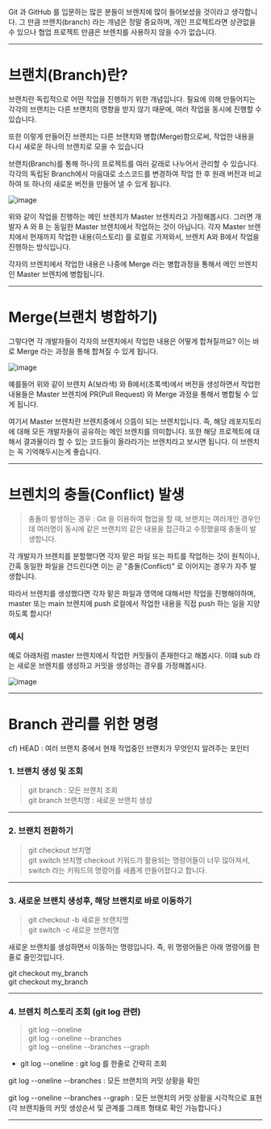 Git 과 GitHub 를 입문하는 많은 분들이 브렌치에 많이 들어보셨을 것이라고 생각합니다. 그 만큼 브렌치(branch) 라는 개념은 정말 중요하며, 개인 프로젝트라면 상관없을 수 있으나 협업 프로젝트 만큼은 브렌치를 사용하지 않을 수가 없습니다.

---
# 브랜치(Branch)란?
브랜치란 독립적으로 어떤 작업을 진행하기 위한 개념입니다. 필요에 의해 만들어지는 각각의 브랜치는 다른 브랜치의 영향을 받지 않기 때문에, 여러 작업을 동시에 진행할 수 있습니다.

또한 이렇게 만들어진 브랜치는 다른 브랜치와 병합(Merge)함으로써, 작업한 내용을 다시 새로운 하나의 브랜치로 모을 수 있습니다

브랜치(Branch)를 통해 하나의 프로젝트를 여러 갈래로 나누어서 관리할 수 있습니다. 각각의 독립된 Branch에서 마음대로 소스코드를 변경하여 작업 한 후 원래 버전과 비교하여 또 하나의 새로운 버전을 만들어 낼 수 있게 됩니다.

![image](https://github.com/truenpeace/studyroom/assets/107344551/6044c71f-f6c6-4889-8fa6-a192b1a89c2c)

위와 같이 작업을 진행하는 메인 브렌치가 Master 브렌치라고 가정해봅시다. 그러면 개발자 A 와 B 는 동일한 Master 브렌치에서 작업하는 것이 아닙니다. 각자 Master 브렌치에서 현재까지 작업한 내용(히스토리) 를 로컬로 가져와서, 브렌치 A와 B에서 작업을 진행하는 방식입니다.

각자의 브렌치에서 작업한 내용은 나중에 Merge 라는 병합과정을 통해서 메인 브렌치인 Master 브렌치에 병합됩니다.

---
# Merge(브랜치 병합하기)
그렇다면 각 개발자들이 각자의 브렌치에서 작업한 내용은 어떻게 합쳐질까요? 이는 바로 Merge 라는 과정을 통해 합쳐질 수 있게 됩니다.

![image](https://github.com/truenpeace/studyroom/assets/107344551/8d9b4da8-cd10-4bb7-8885-2619a5b89435)

예를들어 위와 같이 브렌치 A(보라색) 와 B에서(초록색)에서 버전을 생성하면서 작업한 내용들은 Master 브렌치에 PR(Pull Request) 와 Merge 과정을 통해서 병합될 수 있게 됩니다.

여기서 Master 브렌치란 브렌치중에서 으뜸이 되는 브렌치입니다. 즉, 해당 레포지토리에 대해 모든 개발자들이 공유하는 메인 브렌치를 의미합니다. 또한 해당 프로젝트에 대해서 결과물이라 할 수 있는 코드들이 올라라가는 브렌치라고 보시면 됩니다. 이 브렌치는 꼭 기억해두시는게 좋습니다.

---
# 브렌치의 충돌(Conflict) 발생
> 충돌이 발생하는 경우 : Git 을 이용하여 협업을 할 때, 브랜치는 여러개인 경우인데 여러명이 동시에 같은 브랜치의 같은 내용을 접근하고 수정했을때 충돌이 발생합니다.

각 개발자가 브렌치를 분할했다면 각자 맡은 파일 또는 파트를 작업하는 것이 원칙이나, 간혹 동일한 파일을 건드린다면 이는 곧 "충돌(Conflict)" 로 이어지는 경우가 자주 발생합니다.

따라서 브렌치를 생성했다면 각자 맡은 파일과 영역에 대해서만 작업을 진행해야하며, master 또는 main 브렌치에 push 로컬에서 작업한 내용을 직접 push 하는 일을 지양하도록 합시다!

### 예시
예로 아래처럼 master 브렌치에서 작업한 커밋들이 존재한다고 해봅시다.
이떄 sub 라는 새로운 브렌치를 생성하고 커밋을 생성하는 경우를 가정해봅시다.

![image](https://github.com/truenpeace/studyroom/assets/107344551/f8fe2ffc-d445-450d-b750-b5f75f392d7b)

---
# Branch 관리를 위한 명령
cf) HEAD : 여러 브랜치 중에서 현재 작업중인 브랜치가 무엇인지 알려주는 포인터

### 1. 브랜치 생성 및 조회
> git branch : 모든 브랜치 조회<br>
git branch 브랜치명 : 새로운 브랜치 생성

---
### 2. 브랜치 전환하기
> git checkout 브치명<br>
git switch 브치명
checkout 키워드가 활용되는 명령어들이 너무 많아져서, switch 라는 키워드의 명령어를 새롭게 만들어졌다고 합니다.

---
### 3. 새로운 브랜치 생성후, 해당 브랜치로 바로 이동하기
> git checkout -b 새로운 브랜치명<br>
git switch -c 새로운 브랜치명

새로운 브랜치를 생성하면서 이동하는 명령입니다. 즉, 위 명령어들은 아래 명령어를 한 줄로 줄인것입니다.

git checkout my_branch<br>
git checkout my_branch

---
### 4. 브렌치 히스토리 조회 (git log 관련)
> git log --oneline<br>
git log --oneline --branches<br>
git log --oneline --branches --graph
* git log --oneline : git log 를 한줄로 간략히 조회

git log --oneline --branches : 모든 브랜치의 커밋 상황을 확인

git log --oneline --branches --graph : 모든 브랜치의 커밋 상황을 시각적으로 표현
(각 브랜치들의 커밋 생성순서 및 관계를 그래프 형태로 확인 가능합니다.)

---
